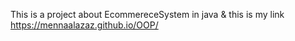 This is a project about EcommereceSystem in java & this is my link https://mennaalazaz.github.io/OOP/
